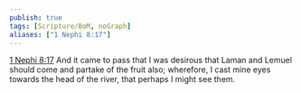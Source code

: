```yaml
---
publish: true
tags: [Scripture/BoM, noGraph]
aliases: ["1 Nephi 8:17"]
---
```

[1 Nephi 8:17](https://churchofjesuschrist.org/study/scriptures/bofm/1-ne/8?lang=eng&id=p17#p17) And it came to pass that I was desirous that Laman and Lemuel should come and partake of the fruit also; wherefore, I cast mine eyes towards the head of the river, that perhaps I might see them.
